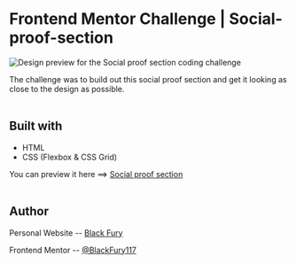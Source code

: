 # Frontend Mentor Challenge | Social-proof-section

![Design preview for the Social proof section coding challenge](./design/desktop-preview.jpg)

The challenge was to build out this social proof section and get it looking as close to the design as possible. <br><br>

## Built with

<ul>
    <li>HTML</li>
    <li>CSS (Flexbox & CSS Grid)</li>
</ul>

You can preview it here ==> <a href="https://blackfury117.github.io/Social-proof-section/" target="_blank">Social proof section</a> <br><br>

## Author

Personal Website -- <a href="https://blackfury117.github.io/" target="_blank">Black Fury</a> <br>

Frontend Mentor -- <a href="https://www.frontendmentor.io/profile/BlackFury117" target="_blank">@BlackFury117</a>
